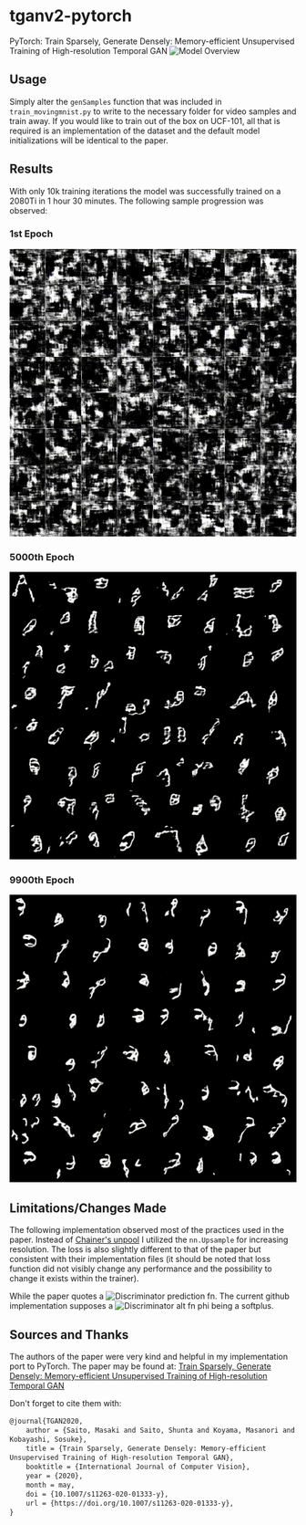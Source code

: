 # tganv2-pytorch
PyTorch: Train Sparsely, Generate Densely: Memory-efficient Unsupervised Training of High-resolution Temporal GAN
![Model Overview](https://github.com/pfnet-research/tgan2/raw/master/images/architecture.jpg)
## Usage
Simply alter the `genSamples` function that was included in `train_movingmnist.py` to write to the necessary folder for video samples and train away. If you would like to train out of the box on UCF-101, all that is required is an implementation of the dataset and the default model initializations will be identical to the paper.
## Results
With only 10k training iterations the model was successfully trained on a 2080Ti in 1 hour 30 minutes. The following sample progression was observed:
### 1st Epoch
![1st epoch result](/tganv2moving/gensamples_id0.gif)
### 5000th Epoch
![5000th epoch result](/tganv2moving/gensamples_id5000.gif)
### 9900th Epoch
![9900th epoch result](/tganv2moving/gensamples_id9900.gif)
## Limitations/Changes Made
The following implementation observed most of the practices used in the paper. Instead of [Chainer's unpool](https://docs.chainer.org/en/stable/reference/generated/chainer.functions.upsampling_2d.html) I utilized the `nn.Upsample` for increasing resolution. The loss is also slightly different to that of the paper but consistent with their implementation files (it should be noted that loss function did not visibly change any performance and the possibility to change it exists within the trainer).

While the paper quotes a ![Discriminator prediction fn](http://latex2png.com/pngs/a085db829b7a3d4cf80642478737df20.png). The current github implementation supposes a ![Discriminator alt fn](http://latex2png.com/pngs/2973ff42d02806e2bc7a7f80ed57363b.png) phi being a softplus.

## Sources and Thanks
The authors of the paper were very kind and helpful in my implementation port to PyTorch. The paper may be found at: [Train Sparsely, Generate Densely: Memory-efficient Unsupervised Training of High-resolution Temporal GAN](https://arxiv.org/abs/1811.09245)

Don't forget to cite them with:
```
@journal{TGAN2020,
    author = {Saito, Masaki and Saito, Shunta and Koyama, Masanori and Kobayashi, Sosuke},
    title = {Train Sparsely, Generate Densely: Memory-efficient Unsupervised Training of High-resolution Temporal GAN},
    booktitle = {International Journal of Computer Vision},
    year = {2020},
    month = may,
    doi = {10.1007/s11263-020-01333-y},
    url = {https://doi.org/10.1007/s11263-020-01333-y},
}
```
